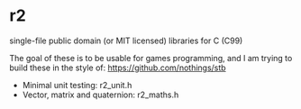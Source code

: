 # r2

single-file public domain (or MIT licensed) libraries for C (C99)

The goal of these is to be usable for games programming, and I am trying to build these in the style of: https://github.com/nothings/stb


 * Minimal unit testing: r2_unit.h
 * Vector, matrix and quaternion: r2_maths.h
